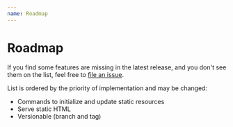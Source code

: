 ```yaml
---
name: Roadmap
---
```


# Roadmap

If you find some features are missing in the latest release, and you don't see them on the list, feel free to [file an issue](https://github.com/peachdocs/peach/issues).

List is ordered by the priority of implementation and may be changed:

- Commands to initialize and update static resources
- Serve static HTML
- Versionable (branch and tag)